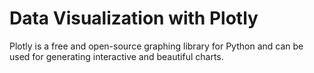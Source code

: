 # Data Visualization with Plotly
Plotly is a free and open-source graphing library for Python and can be used for generating interactive and beautiful charts. <br>
